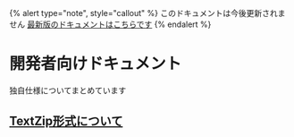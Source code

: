 {% alert type="note", style="callout" %}
このドキュメントは今後更新されません
[最新版のドキュメントはこちらです](https://docs.ootr.jp/docs/TextZip/) 
{% endalert %}

# 開発者向けドキュメント
独自仕様についてまとめています

## [TextZip形式について](./text-zip.md)
